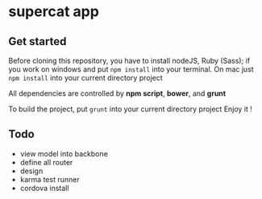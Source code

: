 supercat app
===================
## Get started

Before cloning this repository, you have to install nodeJS, Ruby (Sass);
if you work on windows and put `npm install` into your terminal.
On mac just `npm install` into your current directory project

All dependencies are controlled by **npm script**, **bower**, and **grunt**

To build the project, put `grunt` into your current directory project
Enjoy it !

## Todo

- view model into backbone
- define all router
- design
- karma test runner
- cordova install
